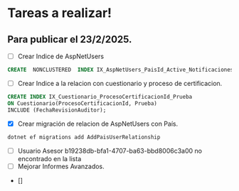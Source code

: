 # Tareas a realizar!

## Para publicar el 23/2/2025.

 - [ ] Crear Indice de AspNetUsers
```SQL
CREATE  NONCLUSTERED  INDEX IX_AspNetUsers_PaisId_Active_Notificaciones ON AspNetUsers(PaisId, Active, Notificaciones) INCLUDE (Email, FirstName, LastName, Lenguage);
```

- [ ] Crear Indice a la relacion con cuestionario y proceso de certificacion.
```SQL
CREATE INDEX IX_Cuestionario_ProcesoCertificacionId_Prueba 
ON Cuestionario(ProcesoCertificacionId, Prueba)
INCLUDE (FechaRevisionAuditor);
```

- [x] Crear migración de relacion de AspNetUsers con País.
```BASH
dotnet ef migrations add AddPaisUserRelationship
```
- [ ] Usuario Asesor b19238db-bfa1-4707-ba63-bbd8006c3a00 no encontrado en la lista
- [ ] Mejorar Informes Avanzados.

- []

